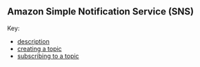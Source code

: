 <br>

## Amazon Simple Notification Service (SNS)

Key:
* [description](https://awscli.amazonaws.com/v2/documentation/api/latest/reference/sns/index.html)
* [creating a topic](https://awscli.amazonaws.com/v2/documentation/api/latest/reference/sns/create-topic.html)
* [subscribing to a topic](https://awscli.amazonaws.com/v2/documentation/api/latest/reference/sns/subscribe.html)

<br>
<br>

<br>
<br>

<br>
<br>

<br>
<br>
